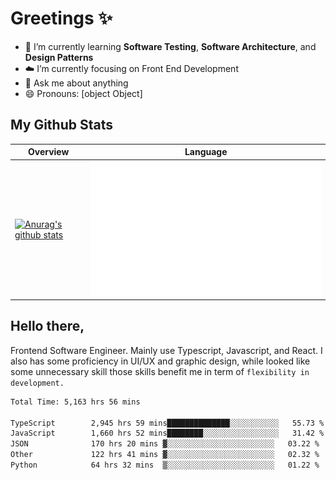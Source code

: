 # Greetings ✨

- 🌱 I’m currently learning **Software Testing**, **Software Architecture**, and **Design Patterns**
- ☁️ I’m currently focusing on Front End Development
- 💬 Ask me about anything
- 😄 Pronouns: [object Object]

## My Github Stats

| Overview | Language |
| --- | --- |
|[![Anurag's github stats](https://github-readme-stats.vercel.app/api?username=abui-am&count_private=true)](https://github.com/anuraghazra/github-readme-stats)|![Language](https://raw.githubusercontent.com/abui-am/stats/c6455f656dfce7acd3951e5ec5b25d72af0b2ee3/generated/languages.svg)|

## Hello there, 
Frontend Software Engineer. 
Mainly use Typescript, Javascript, and React. I also has some proficiency in UI/UX and graphic design, while looked like some unnecessary skill those skills benefit me in term of `flexibility in development.`


<!--START_SECTION:waka-->

```txt
Total Time: 5,163 hrs 56 mins

TypeScript        2,945 hrs 59 mins██████████████░░░░░░░░░░░   55.73 %
JavaScript        1,660 hrs 52 mins████████░░░░░░░░░░░░░░░░░   31.42 %
JSON              170 hrs 20 mins ▓░░░░░░░░░░░░░░░░░░░░░░░░   03.22 %
Other             122 hrs 41 mins ▓░░░░░░░░░░░░░░░░░░░░░░░░   02.32 %
Python            64 hrs 32 mins  ▒░░░░░░░░░░░░░░░░░░░░░░░░   01.22 %
```

<!--END_SECTION:waka-->
